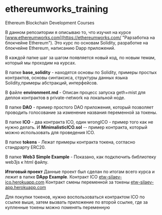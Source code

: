 # ethereumworks_training
Ethereum Blockchain Development Courses

В данном репозитории я описываю то, что изучил на курсе [www.ethereumworks.com](https://ethereumworks.com/ "Рарзаботка на блокчейне Ethereum"). Это курс по основам Solidity,
разработке на блокчейне Ethereum, написанию Dapp приложений.

В каждой папке шаг за шагом появляется новый код, по новым темам, который мы проходим на курсах.

В папке **base_solidity** - находятся основы по Solidity, примеры простых контрактов, основы синтаксиса, структуры данных языка Solidity,примеры абстракций, интерфейсов.

В файле **environment.md** - Описан процесс запуска geth+mist для деплоя контрактов в private-network на локальной ноде.

В папке **DAO** - пример простого DAO приложения, который позволяет проводить голосование за изменение названия переменной за токены.

В папке **ICO** - два контракта ICO, один wrongICO - пример того как не нужно делать. И **MinimalisticICO.sol** -- пример контракта, который можно использовать для проведения ICO.

В папке **tokens** - Лежат примеры контракта токена, согласно стандрарту ERC20.

В папке **Web3 Simple Example** - Показано, как подключить библиотеку web3js к html файлу.


**Итоговый проект**
Данные проект был сделан по итогам всего курса и лежит в папке **DApp Example**.
Контракт ICO [etw-silaev-ico.herokuapp.com](https://etw-silaev-ico.herokuapp.com/ "Контракт ICO")
Контракт смены переменной за токены [etw-silaev-app.herokuapp.com](https://etw-silaev-app.herokuapp.com/ "Контракт приложения")

Для покупки токенов, нужно воспользоваться контрактом ICO по ссылке выше, затем вызвать приложение по второй ссылке, где за купленные токены можно поменять переменную
